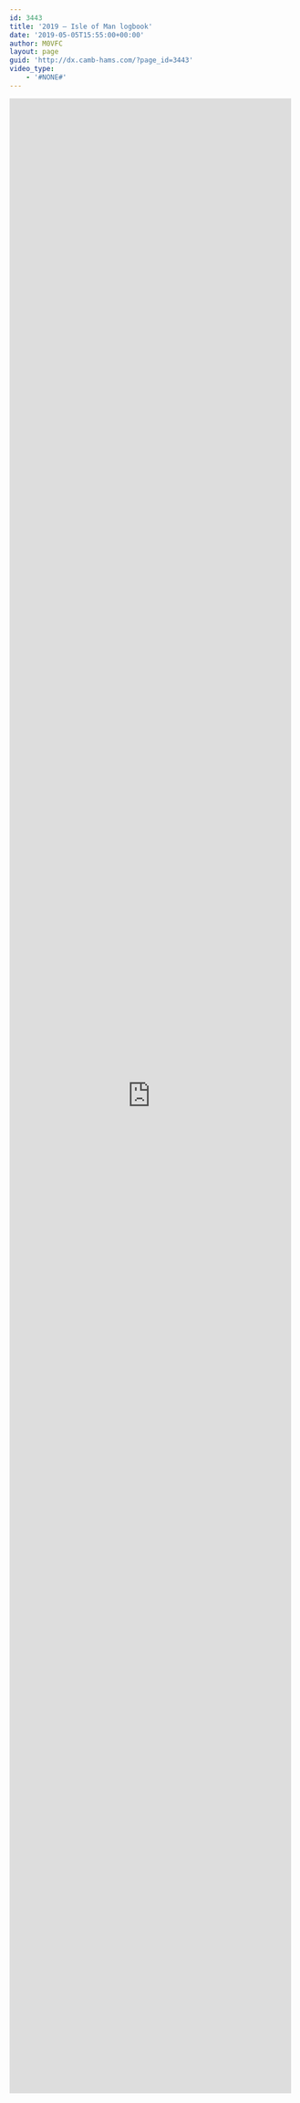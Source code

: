 ```yaml
---
id: 3443
title: '2019 – Isle of Man logbook'
date: '2019-05-05T15:55:00+00:00'
author: M0VFC
layout: page
guid: 'http://dx.camb-hams.com/?page_id=3443'
video_type:
    - '#NONE#'
---
```


<iframe frameborder="0" height="3500" loading="lazy" src="http://dx.camb-hams.com/log/gd2019/" width="98%"></iframe>